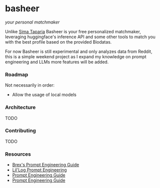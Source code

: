 # basheer
*your personal matchmaker*

Unlike [Sima Taparia](https://www.lifestyleasia.com/ind/entertainment/sima-taparia-charges-for-matchmaking-services/) Basheer is your free personalized matchmaker, leveraging huggingface's inference API and some other tools to match you with the best profile based on the provided Biodatas.

For now Basheer is still experimental and only analyzes data from Reddit, this is a simple weekend project as I expand my knowledge on prompt engineering and LLMs more features will be added.

### Roadmap

Not necessarily in order:

* Allow the usage of local models

### Architecture 

TODO

### Contributing 

TODO

### Resources

* [Brex's Prompt Engineering Guide](https://github.com/brexhq/prompt-engineering)
* [Lil'Log Prompt Engineering](https://lilianweng.github.io/posts/2023-03-15-prompt-engineering/)
* [Prompt Engineering Guide](https://www.promptingguide.ai/)
* [Prompt Engineering Guide](https://learnprompting.org/docs/intro) 
